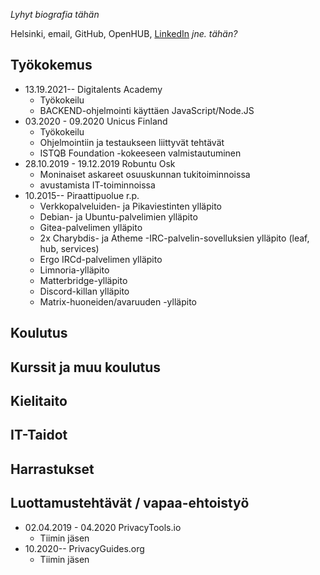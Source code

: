 _Lyhyt biografia tähän_

Helsinki, email, GitHub, OpenHUB, [LinkedIn](https://www.linkedin.com/in/mikaelahmsuomalainen/) _jne. tähän?_

## Työkokemus

* 13.19.2021-- Digitalents Academy
  * Työkokeilu
  * BACKEND-ohjelmointi käyttäen JavaScript/Node.JS
* 03.2020 - 09.2020 Unicus Finland
  * Työkokeilu
  * Ohjelmointiin ja testaukseen liittyvät tehtävät
  * ISTQB Foundation -kokeeseen valmistautuminen
* 28.10.2019 - 19.12.2019 Robuntu Osk
  * Moninaiset askareet osuuskunnan tukitoiminnoissa
  * avustamista IT-toiminnoissa
* 10.2015-- Piraattipuolue r.p.
  * Verkkopalveluiden- ja Pikaviestinten ylläpito
  * Debian- ja Ubuntu-palvelimien ylläpito
  * Gitea-palvelimen ylläpito
  * 2x Charybdis- ja Atheme -IRC-palvelin-sovelluksien ylläpito (leaf, hub, services)
  * Ergo IRCd-palvelimen ylläpito
  * Limnoria-ylläpito
  * Matterbridge-ylläpito
  * Discord-killan ylläpito
  * Matrix-huoneiden/avaruuden -ylläpito

## Koulutus

## Kurssit ja muu koulutus

## Kielitaito

## IT-Taidot

## Harrastukset

## Luottamustehtävät / vapaa-ehtoistyö

* 02.04.2019 - 04.2020 PrivacyTools.io
  * Tiimin jäsen
* 10.2020-- PrivacyGuides.org
  * Tiimin jäsen

<!-- ## Suosittelijat

Lisätään tähän kun heitä on

-->

